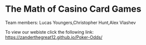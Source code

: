 # The Math of Casino Card Games

Team members:
Lucas Youngers,Christopher Hunt,Alex Vlashev

To view our webiste click the following link: https://zanderthegreat12.github.io/Poker-Odds/
